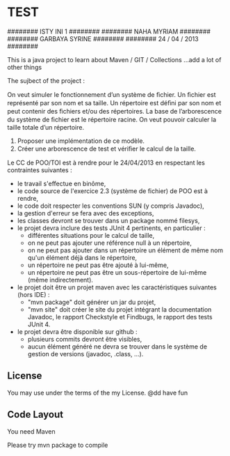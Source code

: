TEST
=========
######## ISTY INI 1     ######## 
######## NAHA MYRIAM    ######## 
######## GARBAYA SYRINE ######## 
######## 24 / 04 / 2013 ######## 

This is a java project to learn about Maven / GIT / Collections ...add a lot of other things

The sujbect of the project : 

On veut simuler le fonctionnement d’un système de ﬁchier. Un ﬁchier est représenté par son nom et
sa taille. Un répertoire est déﬁni par son nom et peut contenir des ﬁchiers et/ou des répertoires. La
base de l’arborescence du système de ﬁchier est le répertoire racine.
On veut pouvoir calculer la taille totale d’un répertoire.

1. Proposer une implémentation de ce modèle.
2. Créer une arborescence de test et vériﬁer le calcul de la taille.

  Le CC de POO/TOI est à rendre pour le 24/04/2013 en respectant les contraintes suivantes :
  - le travail s'effectue en binôme,
  - le code source de l'exercice 2.3 (système de fichier) de POO est à rendre,
  - le code doit respecter les conventions SUN (y compris Javadoc),
  - la gestion d'erreur se fera avec des exceptions,
  - les classes devront se trouver dans un package nommé filesys,
  - le projet devra inclure des tests JUnit 4 pertinents, en particulier :
    * différentes situations pour le calcul de taille,
    * on ne peut pas ajouter une référence null à un répertoire,
    * on ne peut pas ajouter dans un répertoire un élément de même nom qu'un élément déjà dans le répertoire,
    * un répertoire ne peut pas être ajouté à lui-même,
    * un répertoire ne peut pas être un sous-répertoire de lui-même (même indirectement).
  - le projet doit être un projet maven avec les caractéristiques suivantes (hors IDE) :
    * "mvn package" doit générer un jar du projet,
    * "mvn site" doit créer le site du projet intégrant la documentation Javadoc, le rapport Checkstyle et Findbugs, le rapport des tests JUnit 4.
  - le projet devra être disponible sur github :
    * plusieurs commits devront être visibles,
    * aucun élément généré ne devra se trouver dans le système de gestion de versions (javadoc, .class, ...).

License
-------
You may use under the terms of the my License.
@dd have fun


Code Layout
-----------
You need Maven

Please try mvn package to compile
